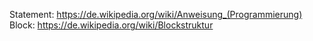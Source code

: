 Statement: https://de.wikipedia.org/wiki/Anweisung_(Programmierung)
Block: https://de.wikipedia.org/wiki/Blockstruktur
